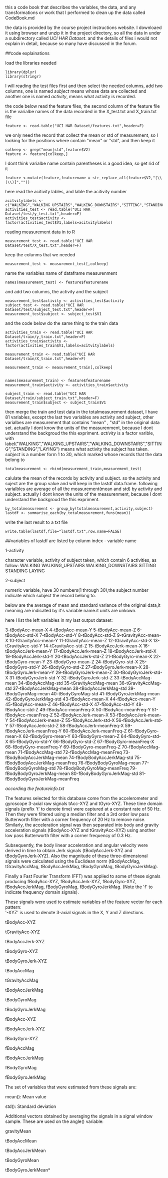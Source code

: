  this a code book that describes the variables, the data, and any transformations or work that I performed to clean up the data called CodeBook.md
 
the data is provided by the course project instructions website. I downloaed it using browser and unzip it in the project directory, so all the data in under a subdirectory called *UCI HAR Dataset*. and the details of files i would not explain in detail, because so many have discussed in the forum.

 
##code explainations

load the libraries needed
```{r}
library(dplyr)
library(stringr)
```

I will reading the test files first and then select the needed columns, add two columns, one is  named *subject* means whose data are collected and another one is named *activity*, means what activity is recorded.


the code below read the feature files, the second column of the feature file is the varialbe names of the data recorded in the X_test.txt and  X_train.txt file 
```{r}
feature <- read.table("UCI HAR Dataset/features.txt",header=F)
```
we only need the record that collect the mean or std of measurement, so I looking for the positions where contain "mean" or "std", and then keep it
```{r}
colkeep <- grep("mean|std",feature$V2)
feature <- feature[colkeep,]
```

I dont think varialbe name contain parentheses  is a good idea, so get rid of it
```{r}
feature <-mutate(feature,featurename = str_replace_all(feature$V2,"[\\(\\)]",""))
```

here read the acitivity lables, and lable the acitivity number
```{r}
acitvitylabels <- c("WALKING","WALKING_UPSTAIRS","WALKING_DOWNSTAIRS","SITTING","STANDING","LAYING")
activities_test <- read.table("UCI HAR Dataset/test/y_test.txt",header=F)
activities_test$activity <- factor(activities_test$V1,labels=acitvitylabels)
```


reading measurement data in to R
```{r}
measurement_test <- read.table("UCI HAR Dataset/test/X_test.txt",header=F)
```

keep the colunms that we needed
```{r}
measurement_test <- measurement_test[,colkeep]
```

name the variables name of dataframe measurenment
```{r}
names(measurement_test) <- feature$featurename
```

and add two columns, the activity and the subject
```{r}
measurement_test$activity <- activities_test$activity
subject_test <- read.table("UCI HAR Dataset/test/subject_test.txt",header=F)
measurement_test$subject <- subject_test$V1
```


and the code below do the same thing to the train data

```{r}
activities_train <- read.table("UCI HAR Dataset/train/y_train.txt",header=F)
activities_train$activity <- factor(activities_train$V1,labels=acitvitylabels)

measurement_train <- read.table("UCI HAR Dataset/train/X_train.txt",header=F)

measurement_train <- measurement_train[,colkeep]


names(measurement_train) <- feature$featurename
measurement_train$activity <- activities_train$activity

subject_train <- read.table("UCI HAR Dataset/train/subject_train.txt",header=F)
measurement_train$subject <- subject_train$V1
```

then merge the train and test data
in the totalmeasurement dataset, I have 81 variables, except the last two variables are activity and subject, other varialbes are measurement that contains "mean" , "std"  in the original data set.  actually I dont know the units of the measurenment, because I dont understand the backgroud the this expriment.
*activity* is a factor varible, with label("WALKING","WALKING_UPSTAIRS","WALKING_DOWNSTAIRS","SITTING","STANDING","LAYING") means what activity the subject has taken.
*subject* is a number form 1 to 30, which marked whose records that the data  belong to

```{r}
totalmeasurement <- rbind(measurement_train,measurement_test)
```


calulate the mean of the records by activity and subject.
so the activity and suject are the group value and will keep in the lastdf data.frame. following varialbles are average of all the measurement(mean and std) by activity and subject. actually I dont know the units of the measurenment, because I dont understand the backgroud the this expriment.
```{r}
by_totalmeasurement <- group_by(totalmeasurement,activity,subject)
lastdf <- summarise_each(by_totalmeasurement,funs(mean)) 
```

write the last result to a txt file 
```{r}
write.table(lastdf,file="lastdf.txt",row.name=FALSE)
```

##variables of lastdf are listed by  colunm index - variable name 

1-activity 

  character variable,  activity of subject taken, which contain 6 activities, as follow:
  WALKING
  WALKING_UPSTAIRS
  WALKING_DOWNSTAIRS
  SITTING
  STANDING
  LAYING
  
2-subject

  numeric variable, have 30 numbers(1 through 30),the subject number indicate which subject the record belong to.
  
  
below are the average  of mean and standard variance of the original data,it meaning are indicated by it's variable name.it units are unkown.



here I list the left variables in my last output dataset:


3-tBodyAcc-mean-X
4-tBodyAcc-mean-Y
5-tBodyAcc-mean-Z
6-tBodyAcc-std-X
7-tBodyAcc-std-Y
8-tBodyAcc-std-Z
9-tGravityAcc-mean-X
10-tGravityAcc-mean-Y
11-tGravityAcc-mean-Z
12-tGravityAcc-std-X
13-tGravityAcc-std-Y
14-tGravityAcc-std-Z
15-tBodyAccJerk-mean-X
16-tBodyAccJerk-mean-Y
17-tBodyAccJerk-mean-Z
18-tBodyAccJerk-std-X
19-tBodyAccJerk-std-Y
20-tBodyAccJerk-std-Z
21-tBodyGyro-mean-X
22-tBodyGyro-mean-Y
23-tBodyGyro-mean-Z
24-tBodyGyro-std-X
25-tBodyGyro-std-Y
26-tBodyGyro-std-Z
27-tBodyGyroJerk-mean-X
28-tBodyGyroJerk-mean-Y
29-tBodyGyroJerk-mean-Z
30-tBodyGyroJerk-std-X
31-tBodyGyroJerk-std-Y
32-tBodyGyroJerk-std-Z
33-tBodyAccMag-mean
34-tBodyAccMag-std
35-tGravityAccMag-mean
36-tGravityAccMag-std
37-tBodyAccJerkMag-mean
38-tBodyAccJerkMag-std
39-tBodyGyroMag-mean
40-tBodyGyroMag-std
41-tBodyGyroJerkMag-mean
42-tBodyGyroJerkMag-std
43-fBodyAcc-mean-X
44-fBodyAcc-mean-Y
45-fBodyAcc-mean-Z
46-fBodyAcc-std-X
47-fBodyAcc-std-Y
48-fBodyAcc-std-Z
49-fBodyAcc-meanFreq-X
50-fBodyAcc-meanFreq-Y
51-fBodyAcc-meanFreq-Z
52-fBodyAccJerk-mean-X
53-fBodyAccJerk-mean-Y
54-fBodyAccJerk-mean-Z
55-fBodyAccJerk-std-X
56-fBodyAccJerk-std-Y
57-fBodyAccJerk-std-Z
58-fBodyAccJerk-meanFreq-X
59-fBodyAccJerk-meanFreq-Y
60-fBodyAccJerk-meanFreq-Z
61-fBodyGyro-mean-X
62-fBodyGyro-mean-Y
63-fBodyGyro-mean-Z
64-fBodyGyro-std-X
65-fBodyGyro-std-Y
66-fBodyGyro-std-Z
67-fBodyGyro-meanFreq-X
68-fBodyGyro-meanFreq-Y
69-fBodyGyro-meanFreq-Z
70-fBodyAccMag-mean
71-fBodyAccMag-std
72-fBodyAccMag-meanFreq
73-fBodyBodyAccJerkMag-mean
74-fBodyBodyAccJerkMag-std
75-fBodyBodyAccJerkMag-meanFreq
76-fBodyBodyGyroMag-mean
77-fBodyBodyGyroMag-std
78-fBodyBodyGyroMag-meanFreq
79-fBodyBodyGyroJerkMag-mean
80-fBodyBodyGyroJerkMag-std
81-fBodyBodyGyroJerkMag-meanFreq



*according the featureinfo.txt*


The features selected for this database come from the accelerometer and gyroscope 3-axial raw signals tAcc-XYZ and tGyro-XYZ. These time domain signals (prefix 't' to denote time) were captured at a constant rate of 50 Hz. Then they were filtered using a median filter and a 3rd order low pass Butterworth filter with a corner frequency of 20 Hz to remove noise. Similarly, the acceleration signal was then separated into body and gravity acceleration signals (tBodyAcc-XYZ and tGravityAcc-XYZ) using another low pass Butterworth filter with a corner frequency of 0.3 Hz. 



Subsequently, the body linear acceleration and angular velocity were derived in time to obtain Jerk signals (tBodyAccJerk-XYZ and tBodyGyroJerk-XYZ). Also the magnitude of these three-dimensional signals were calculated using the Euclidean norm (tBodyAccMag, tGravityAccMag, tBodyAccJerkMag, tBodyGyroMag, tBodyGyroJerkMag). 



Finally a Fast Fourier Transform (FFT) was applied to some of these signals producing fBodyAcc-XYZ, fBodyAccJerk-XYZ, fBodyGyro-XYZ, fBodyAccJerkMag, fBodyGyroMag, fBodyGyroJerkMag. (Note the 'f' to indicate frequency domain signals). 



These signals were used to estimate variables of the feature vector for each pattern:  
'-XYZ' is used to denote 3-axial signals in the X, Y and Z directions.

tBodyAcc-XYZ


tGravityAcc-XYZ


tBodyAccJerk-XYZ


tBodyGyro-XYZ


tBodyGyroJerk-XYZ


tBodyAccMag


tGravityAccMag


tBodyAccJerkMag


tBodyGyroMag


tBodyGyroJerkMag


fBodyAcc-XYZ


fBodyAccJerk-XYZ


fBodyGyro-XYZ


fBodyAccMag


fBodyAccJerkMag


fBodyGyroMag




fBodyGyroJerkMag



The set of variables that were estimated from these signals are: 


mean(): Mean value


std(): Standard deviation


Additional vectors obtained by averaging the signals in a signal window sample. These are used on the angle() variable:


gravityMean


tBodyAccMean


tBodyAccJerkMean


tBodyGyroMean


tBodyGyroJerkMean*


